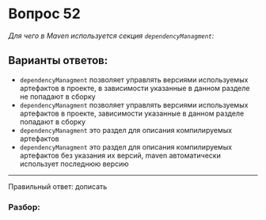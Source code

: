 # Вопрос 52
_Для чего в Maven используется секция `dependencyManagment`:_

## Варианты ответов:

- `dependencyManagment` позволяет управлять версиями используемых артефактов в проекте, в зависимости указанные в данном разделе не попадают в сборку
- `dependencyManagment` позволяет управлять версиями используемых артефактов в проекте, зависимости указанные в данном разделе попадают в сборку
- `dependencyManagment` это раздел для описания компилируемых артефактов
- `dependencyManagment` это раздел для описания компилируемых артефактов без указания их версий, maven автоматически использует последнюю версию

___

Правильный ответ: дописать

### Разбор: